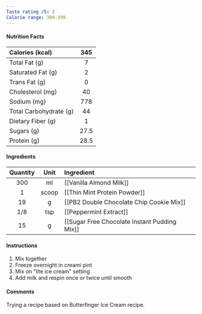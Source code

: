 ```yaml
---
Taste rating /5: 2
Calorie range: 300-399
---
```

#### Nutrition Facts
| Calories (kcal) | 345 |
| :-- | :--: |
| Total Fat (g) | 7 |
| Saturated Fat (g) | 2 |
| Trans Fat (g) | 0 |
| Cholesterol (mg) | 40 |
| Sodium (mg) | 778 |
| Total Carbohydrate (g) | 44 |
| Dietary Fiber (g) | 1 |
| Sugars (g) | 27.5 |
| Protein (g) | 28.5 |
#### Ingredients
| Quantity | Unit  | Ingredient                                   |
| :------: | :---: | :------------------------------------------- |
|   300    |  ml   | [[Vanilla Almond Milk]]                      |
|    1     | scoop | [[Thin Mint Protein Powder]]                 |
|    19    |   g   | [[PB2 Double Chocolate Chip Cookie Mix]]     |
|   1/8    |  tsp  | [[Peppermint Extract]]                       |
|    15    |   g   | [[Sugar Free Chocolate Instant Pudding Mix]] |
#### Instructions

1. Mix together
2. Freeze overnight in creami pint
3. Mix on "lite ice cream" setting
4. Add milk and respin once or twice until smooth

#### Comments

Trying a recipe based on Butterfinger Ice Cream recipe.